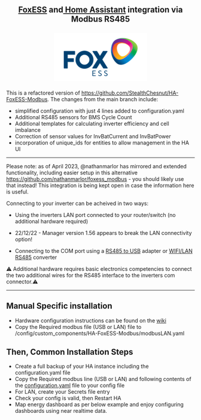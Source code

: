 <h2 align="center">
   <a href="https://www.fox-ess.com">FoxESS</a> and<a href="https://www.home-assistant.io"> Home Assistant</a> integration via Modbus RS485
   </br></br>
   <img src="https://github.com/home-assistant/brands/raw/master/custom_integrations/foxess/logo.png" >
   </br>
</h2>


This is a refactored version of https://github.com/StealthChesnut/HA-FoxESS-Modbus. The changes from the main branch include:
* simplified configuration with just 4 lines added to configuration.yaml
* Additional RS485 sensors for BMS Cycle Count
* Additional templates for calculating inverter efficiency and cell imbalance
* Correction of sensor values for InvBatCurrent and InvBatPower
* incorporation of unique_ids for entities to allow management in the HA UI

---

Please note: as of April 2023, @nathanmarlor has mirrored and extended functionality, including easier setup in this alternative https://github.com/nathanmarlor/foxess_modbus - you should likely use that instead!
This integration is being kept open in case the information here is useful.

Connecting to your inverter can be acheived in two ways:  
* Using the inverters LAN port connected to your router/switch (no additional hardware required)  
* 22/12/22 - Manager version 1.56 appears to break the LAN connectivity option!
  
* Connecting to the COM port using a [RS485 to USB](https://www.amazon.co.uk/dp/B078X5H8H7?ref_=cm_sw_r_cp_ud_dp_CR8FQK7A50FNCH530QJP) adapter or [WIFI/LAN RS485](https://www.amazon.co.uk/dp/B07DNWM62H?ref_=cm_sw_r_cp_ud_dp_BPWX7Z53PDES4WJ9JY89) converter  

⚠️ Additional hardware requires basic electronics competencies to connect the two additional wires for the RS485 interface to the inverters com connector.⚠️

---

## Manual Specific installation
* Hardware configuration instructions can be found on the [wiki](https://github.com/StealthChesnut/HA-FoxESS-Modbus/wiki/)
* Copy the Required modbus file (USB or LAN) file to /config/custom_components/HA-FoxESS-Modbus/modbusLAN.yaml

## Then, Common Installation Steps

* Create a full backup of your HA instance including the configuration.yaml file
* Copy the Required modbus line (USB or LAN) and following contents of the [configuration.yaml](https://github.com/StealthChesnut/HA-FoxESS-Modbus/blob/main/custom_components/HA-FoxESS-Modbus/configuration.yaml) file to your config file
* For LAN, create your Secrets file entry
* Check your config is valid, then Restart HA
* Map energy dashboard as per below example and enjoy configuring dashboards using near realtime data.

